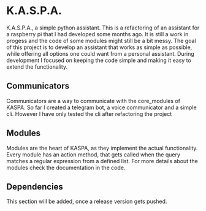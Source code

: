 # K.A.S.P.A.
K.A.S.P.A., a simple python assistant.
This is a refactoring of an assistant for a raspberry pi that
I had developed some months ago. It is still a work in progess and
the code of some modules might still be a bit messy.
The goal of this project is to develop an assistant that works as
simple as possible, while offering all options one could want from a
personal assistant. During development I focused on keeping the code
simple and making it easy to extend the functionality.

## Communicators
Communicators are a way to communicate with the core_modules of KASPA.
So far I created a telegram bot, a voice communicator and a simple cli.
However I have only tested the cli after refactoring the project
 
## Modules
Modules are the heart of KASPA, as they implement the actual functionality.
Every module has an action method, that gets called when the
query matches a regular expression from a defined list.
For more details about the modules check the documentation in the code.

## Dependencies
This section will be added, once a release version gets pushed.
